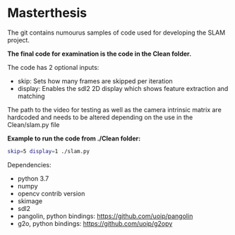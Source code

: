 # Masterthesis

The git contains numourus samples of code used for developing the SLAM project. 

**The final code for examination is the code in the Clean folder.**

The code has 2 optional inputs:
- skip: Sets how many frames are skipped per iteration
- display: Enables the sdl2 2D display which shows feature extraction and matching

The path to the video for testing as well as the camera intrinsic matrix are hardcoded and needs to be altered depending on the use in the Clean/slam.py file

**Example to run the code from ./Clean folder:** 
```Bash
skip=5 display=1 ./slam.py
```
Dependencies: 
- python 3.7
- numpy
- opencv contrib version
- skimage
- sdl2 
- pangolin, python bindings: https://github.com/uoip/pangolin
- g2o, python bindings: https://github.com/uoip/g2opy
